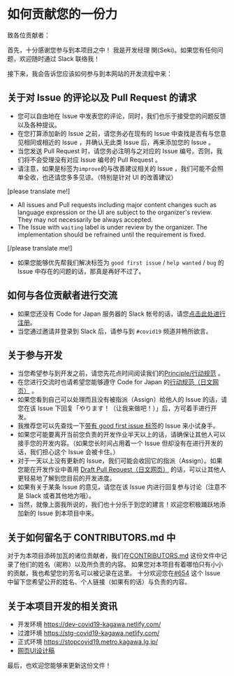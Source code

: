 # 如何贡献您的一份力

致各位贡献者：

首先，十分感谢您参与到本项目之中！
我是开发经理 関(Seki)。如果您有任何问题，欢迎随时通过 Slack 联络我！

接下来，我会告诉您应该如何参与到本网站的开发流程中来：

## 关于对 Issue 的评论以及 Pull Request 的请求
* 您可以自由地在 Issue 中发表您的评论，同时，我们也乐于接受您的问题反馈以及各种提议。
* 在您打算添加新的 Issue 之前，请您务必在现有的 Issue 中查找是否有与您意见相同或相近的 Issue ，并确认无此类 Issue 后，再来添加您的 Issue 。
* 当您发送 Pull Request 时，请您务必注明与之对应的 Issue 编号。否则，我们将不会受理没有对应 Issue 编号的 Pull Request 。
* 请注意，如果是标签为`improve`的与改善建议相关的 Issue ，我们可能不会照单全收，也还请您多多见谅。（特别是针对 UI 的改善建议）

[please translate me!]
* All issues and Pull requests including major content changes such as language expression or the UI are subject to the organizer's review. They may not necessarily be always accepted.
* The Issue with `waiting` label is under review by the organizer.  The implementation should be refrained until the requirement is fixed.

[/please translate me!]

* 如果您能够优先帮我们解决标签为 `good first issue` / `help wanted` / `bug` 的 Issue 中存在的问题的话，那真是再好不过了。

## 如何与各位贡献者进行交流
* 如果您还没有 Code for Japan 服务器的 Slack 帐号的话，请您[点击此处进行注册](https://cfjslackin.herokuapp.com/)。
* 当您通过邀请并登录到 Slack 后，请参与到 `#covid19` 频道并畅所欲言。

## 关于参与开发
* 当您希望参与到开发之前，请您先花点时间阅读我们的[Principle/行动规范](CODE_OF_CONDUCT_ZH_CN.md) 。
* 在您进行交流时也请希望您能够遵守 Code for Japan 的[行动规范（日文网页）](https://github.com/codeforjapan/codeofconduct) 。
* 如果您看到自己可以处理而且没有被指派（Assign）给他人的 Issue 的话，请您在该 Issue 下回复「やります！（让我来做吧！）」后，方可着手进行开发。
* 我推荐您可以先查找一下[带有 good first issue 标签](https://github.com/kagawa-metropolitan-gov/covid19/issues?q=is%3Aissue+is%3Aopen+label%3A%22good+first+issue%22)的 Issue 来小试身手。
* 如果您可能要离开当前您负责的开发作业半天以上的话，请确保让其他人可以接手您的开发内容。（如果您长时间占用着一个 Issue 但却没有在进行开发的话，我们担心这个 Issue 会被卡住。）
* 对于一天以上没有更新的 Issue，我们可能会收回它的指派（Assign）。如果您能在开发作业中善用 [Draft Pull Request（日文网页）](https://qiita.com/tatane616/items/13da1b6797a7b871ad58) 的话，可以让其他人更轻易地了解到您目前的开发进度。
* 如果有关于某条 Issue 的意见，请您在该 Issue 内进行回复参与讨论（注意不是 Slack 或者其他地方哦）。
* 当然，就像上面我所说的，我们也十分乐于到您的建言！欢迎您积极踊跃地添加新的 Issue 到本项目中来。

## 关于如何留名于 CONTRIBUTORS.md 中
对于为本项目添砖加瓦的诸位贡献者，我们在[CONTRIBUTORS.md](https://github.com/kagawa-metropolitan-gov/covid19/blob/development/CONTRIBUTORS.md) 这份文件中记录了他们的姓名（昵称）以及所负责的内容。
如果您对本项目有着哪怕只有小小的贡献，我也希望您的芳名可以被记录在这里。
十分欢迎您在[#654](https://github.com/kagawa-metropolitan-gov/covid19/issues/654) 这个 Issue 中留下您希望公开的姓名、个人链接（如果有的话）与负责的内容。

## 关于本项目开发的相关资讯
* 开发环境 https://dev-covid19-kagawa.netlify.com/
* 过渡环境 https://stg-covid19-kagawa.netlify.com/
* 正式环境 https://stopcovid19.metro.kagawa.lg.jp/
* [网页UI设计稿](https://www.figma.com/file/V7vt80p2gauhdgTZeVNbgj/UI%E3%83%87%E3%82%B6%E3%82%A4%E3%83%B3?node-id=121%3A156)

最后，也欢迎您能够来更新这份文件！
